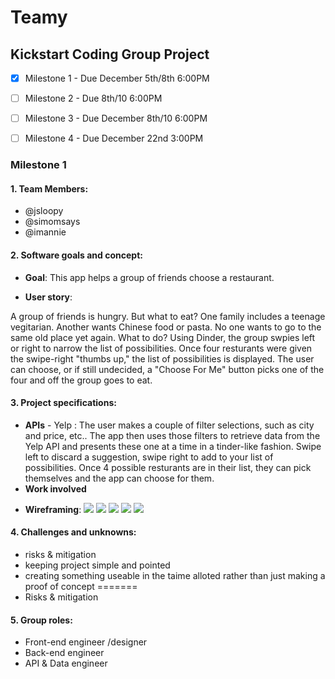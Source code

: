 # Teamy
## Kickstart Coding Group Project 
- [x] Milestone 1 - Due December 5th/8th 6:00PM
- [ ] Milestone 2 - Due 8th/10 6:00PM 
- [ ] Milestone 3 - Due December 8th/10 6:00PM
- [ ] Milestone 4 - Due December 22nd 3:00PM

 
 
### Milestone 1
#### 1. Team Members:
- @jsloopy
- @simomsays
- @imannie

  
#### 2. Software goals and concept:
- __Goal__: This app helps a group of friends choose a restaurant. 

- __User story__:

A group of friends is hungry. But what to eat? One family includes a teenage vegitarian. Another wants Chinese food or pasta. No one wants to go to the same old place yet again. What to do? Using Dinder, the group swpies left or right to narrow the list of possibilities. Once four resturants were given the swipe-right "thumbs up," the list of possibilities is displayed. The user can  choose, or if still undecided, a "Choose For Me" button picks one of the four and off the group goes to eat.

#### 3. Project specifications:
- __APIs__ - Yelp : The user makes a couple of filter selections, such as city and price, etc.. The app then uses those filters to retrieve data from the Yelp API and presents these one at a time in a tinder-like fashion. Swipe left to discard a suggestion, swipe right to add to your list of possibilities. Once 4 possible resturants are in their list, they can pick themselves and the app can choose for them.
- __Work involved__
* __Wireframing__:
    ![](https://raw.githubusercontent.com/imannie/dinderteam/master/Milestones/img/wframe5.JPG)
    ![](https://raw.githubusercontent.com/imannie/dinderteam/master/Milestones/img/wframe7.JPG)
    ![](https://raw.githubusercontent.com/imannie/dinderteam/master/Milestones/img/wframe1.JPG)
    ![](https://raw.githubusercontent.com/imannie/dinderteam/master/Milestones/img/wframe6.JPG)
    ![](https://raw.githubusercontent.com/imannie/dinderteam/master/Milestones/img/wframe4.JPG)

#### 4. Challenges and unknowns:

- risks & mitigation
- keeping project simple and pointed
- creating something useable in the taime alloted rather than just making a proof of concept
=======
- Risks & mitigation


#### 5. Group roles:
- Front-end engineer /designer
- Back-end engineer
- API & Data engineer 
